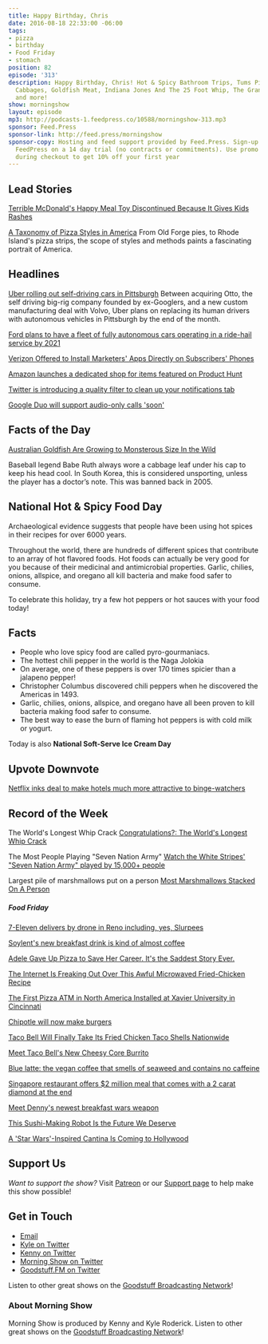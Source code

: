 ```yaml
---
title: Happy Birthday, Chris
date: 2016-08-18 22:33:00 -06:00
tags:
- pizza
- birthday
- Food Friday
- stomach
position: 82
episode: '313'
description: Happy Birthday, Chris! Hot & Spicy Bathroom Trips, Tums Pizza, Frozen
  Cabbages, Goldfish Meat, Indiana Jones And The 25 Foot Whip, The Grandma Slice,
  and more!
show: morningshow
layout: episode
mp3: http://podcasts-1.feedpress.co/10588/morningshow-313.mp3
sponsor: Feed.Press
sponsor-link: http://feed.press/morningshow
sponsor-copy: Hosting and feed support provided by Feed.Press. Sign-up today and try
  FeedPress on a 14 day trial (no contracts or commitments). Use promo code `morningshow`
  during checkout to get 10% off your first year
---
```


## Lead Stories

[Terrible McDonald's Happy Meal Toy Discontinued Because It Gives Kids Rashes](http://google.com/newsstand/s/CBIw2rCGmS0)

[A Taxonomy of Pizza Styles in America](http://firstwefeast.com/features/pizza-style-taxonomy/)
From Old Forge pies, to Rhode Island's pizza strips, the scope of styles and methods paints a fascinating portrait of America.

## Headlines

[Uber rolling out self-driving cars in Pittsburgh](https://twitter.com/i/moments/766271982119813120)
Between acquiring Otto, the self driving big-rig company founded by ex-Googlers, and a new custom manufacturing deal with Volvo, Uber plans on replacing its human drivers with autonomous vehicles in Pittsburgh by the end of the month.

[Ford plans to have a fleet of fully autonomous cars operating in a ride-hail service by 2021](http://www.recode.net/2016/8/16/12500632/ford-mark-fields-self-driving-cars-2021)

[Verizon Offered to Install Marketers' Apps Directly on Subscribers' Phones](http://adage.com/article/digital/verizon-selling-brands-app-installs-direct-phones/305462/)

[Amazon launches a dedicated shop for items featured on Product Hunt](https://techcrunch.com/2016/08/17/amazon-launches-a-dedicated-shop-for-items-featured-on-product-hunt/)

[Twitter is introducing a quality filter to clean up your notifications tab](http://feedproxy.google.com/~r/Techcrunch/~3/Qa2diXysL1A/)

[Google Duo will support audio-only calls 'soon'](http://google.com/newsstand/s/CBIwirv8mC0)

## Facts of the Day

 [Australian Goldfish Are Growing to Monsterous Size In the Wild](http://google.com/newsstand/s/CBIw1_iimS0)

Baseball legend Babe Ruth always wore a cabbage leaf under his cap to keep his head cool. In South Korea, this is considered unsporting, unless the player has a doctor’s note. This was banned back in 2005.

## National Hot & Spicy Food Day

Archaeological evidence suggests that people have been using hot spices in their recipes for over 6000 years.

Throughout the world, there are hundreds of different spices that contribute to an array of hot flavored foods. Hot foods can actually be very good for you because of their medicinal and antimicrobial properties. Garlic, chilies, onions, allspice, and oregano all kill bacteria and make food safer to consume.

To celebrate this holiday, try a few hot peppers or hot sauces with your food today!

## Facts

- People who love spicy food are called pyro-gourmaniacs.
- The hottest chili pepper in the world is the Naga Jolokia
- On average, one of these peppers is over 170 times spicier than a jalapeno pepper!
- Christopher Columbus discovered chili peppers when he discovered the Americas in 1493.
- Garlic, chilies, onions, allspice, and oregano have all been proven to kill bacteria making food safer to consume.
- The best way to ease the burn of flaming hot peppers is with cold milk or yogurt.

Today is also **National Soft-Serve Ice Cream Day**

## Upvote Downvote

[Netflix inks deal to make hotels much more attractive to binge-watchers](http://www.digitaltrends.com/home-theater/netflix-deal-with-enseo-puts-service-in-more-hotels/)

## Record of the Week

The World's Longest Whip Crack
[Congratulations?: The World's Longest Whip Crack](http://geekologie.com/2016/07/congratulations-the-worlds-longest-whip.php)

The Most People Playing "Seven Nation Army"
[Watch the White Stripes' "Seven Nation Army" played by 15,000+ people](http://boingboing.net/2016/07/29/watch-the-white-stripes-se.html)

Largest pile of marshmallows put on a person
[Most Marshmallows Stacked On A Person](https://recordsetter.com/world-record/pile-marshmallows-put-person/48505?autoplay=true)

##### Food Friday

[7-Eleven delivers by drone in Reno including, yes, Slurpees](https://techcrunch.com/2016/07/22/7-eleven-delivers-by-drone-in-reno-including-yes-slurpees/)

[Soylent's new breakfast drink is kind of almost coffee](http://google.com/newsstand/s/CBIw2IyUhS0)

[Adele Gave Up Pizza to Save Her Career. It's the Saddest Story Ever.](https://www.thrillist.com/eat/nation/adele-gives-up-pizza-singing-throat-problems-acid-reflux)

[The Internet Is Freaking Out Over This Awful Microwaved Fried-Chicken Recipe](http://firstwefeast.com/eat/2016/08/microwaved-fried-chicken-internet-freaks-out)

[The First Pizza ATM in North America Installed at Xavier University in Cincinnati](http://laughingsquid.com/the-first-pizza-atm-in-north-america-installed-at-xavier-university-in-cincinnati/)

[Chipotle will now make burgers](http://rss.cnn.com/~r/rss/cnn_topstories/~3/U7cUbGhgOSE/index.html)

[Taco Bell Will Finally Take Its Fried Chicken Taco Shells Nationwide](http://www.eater.com/2016/8/4/12382638/taco-bell-fried-chicken-shell)

[Meet Taco Bell's New Cheesy Core Burrito](http://www.foodbeast.com/news/tb-cheesy-core/)

[Blue latte: the vegan coffee that smells of seaweed and contains no caffeine](https://www.theguardian.com/lifeandstyle/shortcuts/2016/jul/13/blue-latte-the-vegan-coffee-that-smells-of-seaweed-and-contains-no-caffeine)

[Singapore restaurant offers $2 million meal that comes with a 2 carat diamond at the end](http://mashable.com/2016/07/12/2-mil-meal/#8R3cTP1WGgqM)

[Meet Denny's newest breakfast wars weapon](http://www.usatoday.com/story/money/2016/07/11/dennys-changes-pancake-recipe/86865716/)

[This Sushi-Making Robot Is the Future We Deserve](http://gizmodo.com/this-sushi-making-robot-is-the-future-we-deserve-1785210715)

[A 'Star Wars'-Inspired Cantina Is Coming to Hollywood](http://variety.com/2016/biz/news/star-wars-catina-hollywood-1201839471/)

## Support Us
*Want to support the show?* Visit [Patreon](http://patreon.com/morningshow) or our [Support page](http://goodstuff.fm/support) to help make this show possible!

## Get in Touch
* [Email](mailto:kyle@goodstuff.fm)
* [Kyle on Twitter](http://twitter.com/dogburps)
* [Kenny on Twitter](http://twitter.com/pizzarobotics)
* [Morning Show on Twitter](http://twitter.com/morningshowam)
* [Goodstuff.FM on Twitter](http://twitter.com/goodstufffm)

Listen to other great shows on the [Goodstuff Broadcasting Network](http://goodstuff.fm/shows)!

### About Morning Show
Morning Show is produced by Kenny and Kyle Roderick. Listen to other great shows on the [Goodstuff Broadcasting Network](http://goodstuff.fm/)!
